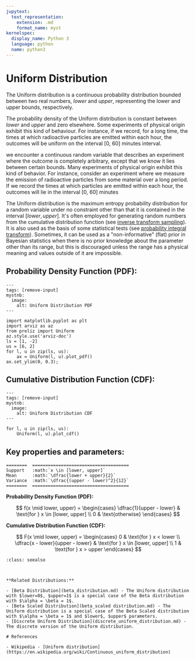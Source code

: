 ```yaml
---
jupytext:
  text_representation:
    extension: .md
    format_name: myst
kernelspec:
  display_name: Python 3
  language: python
  name: python3
---
```

# Uniform Distribution

The Uniform distribution is a continuous probability distribution bounded between two real numbers, $lower$ and $upper$, representing the lower and upper bounds, respectively.

The probability density of the Uniform distribution is constant between $lower$ and $upper$ and zero elsewhere. Some experiments of physical origin exhibit this kind of behaviour. For instance, if we record, for a long time, the times at which radioactive particles are emitted within each hour, the outcomes will be uniform on the interval [0, 60] minutes interval.


we encounter a continuous random variable that describes an experiment where the outcome is completely arbitrary, except that we know it lies between certain bounds. Many experiments of physical origin exhibit this kind of behavior. For instance, consider an experiment where we measure the emission of radioactive particles from some material over a long period. If we record the times at which particles are emitted within each hour, the outcomes will lie in the interval [0, 60] minutes

The Uniform distribution is the maximum entropy probability distribution for a random variable under no constraint other than that it is contained in the interval $[lower,upper]$. It's often employed for generating random numbers from the cumulative distribution function (see [inverse transform sampling](https://en.wikipedia.org/wiki/Inverse_transform_sampling)). It is also used as the basis of some statistical tests (see [probability integral transform](https://en.wikipedia.org/wiki/Probability_integral_transform)). Sometimes, it can be used as a "non-informative" (flat) prior in Bayesian statistics when there is no prior knowledge about the parameter other than its range, but this is discouraged unless the range has a physical meaning and values outside of it are impossible. 

## Probability Density Function (PDF):

```{code-cell}
---
tags: [remove-input]
mystnb:
  image:
    alt: Uniform Distribution PDF
---

import matplotlib.pyplot as plt
import arviz as az
from preliz import Uniform
az.style.use('arviz-doc')
ls = [1, -2]
us = [6, 2]
for l, u in zip(ls, us):
    ax = Uniform(l, u).plot_pdf()
ax.set_ylim(0, 0.3);

```

## Cumulative Distribution Function (CDF):

```{code-cell}
---
tags: [remove-input]
mystnb:
  image:
    alt: Uniform Distribution CDF
---

for l, u in zip(ls, us):
    Uniform(l, u).plot_cdf()
```

## Key properties and parameters:

```{eval-rst}
========  =====================================
Support   :math:`x \in [lower, upper]`
Mean      :math:`\dfrac{lower + upper}{2}`
Variance  :math:`\dfrac{(upper - lower)^2}{12}`
========  =====================================
```

**Probability Density Function (PDF):**

$$
f(x \mid lower, upper) =
    \begin{cases}
        \dfrac{1}{upper - lower} & \text{for } x \in [lower, upper] \\
        0 & \text{otherwise}
    \end{cases}
$$

**Cumulative Distribution Function (CDF):**

$$
F(x \mid lower, upper) =
    \begin{cases}
        0 & \text{for } x < lower \\
        \dfrac{x - lower}{upper - lower} & \text{for } x \in [lower, upper] \\
        1 & \text{for } x > upper
    \end{cases}
$$

```{seealso}
:class: seealso



**Related Distributions:**

- [Beta Distribution](beta_distribution.md) - The Uniform distribution with $lower=0$, $upper=1$ is a special case of the Beta distribution with $\alpha = \beta = 1$.
- [Beta Scaled Distribution](beta_scaled distribution.md) - The Uniform distribution is a special case of the Beta Scaled distribution with $\alpha = \beta = 1$ and $lower$, $upper$ parameters.
- [Discrete Uniform Distribution](discrete_uniform_distribution.md) - The discrete version of the Uniform distribution.

# References

- Wikipedia - [Uniform distribution](https://en.wikipedia.org/wiki/Continuous_uniform_distribution)



